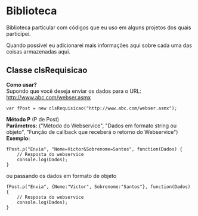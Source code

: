 Biblioteca
==========
Biblioteca particular com códigos que eu uso em alguns projetos dos quais participei.

Quando possível eu adicionarei mais informações aqui sobre cada uma das coisas armazenadas aqui.


Classe clsRequisicao
--------------------
**Como usar?**  
Supondo que você deseja enviar os dados para o URL: http://www.abc.com/webser.asmx  
```
var fPost = new clsRequisicao("http://www.abc.com/webser.asmx");
```

**Método P** (P de Post)  
**Parâmetros:** ("Método do Webservice", "Dados em formato string ou objeto", "Função de callback que receberá o retorno do Webservice")  
**Exemplo:**
```
fPost.p("Envia", "Nome=Victor&Sobrenome=Santos", function(Dados) {
    // Resposta do webservice
    console.log(Dados);
}
```
ou passando os dados em formato de objeto
```
fPost.p("Envia", {Nome:"Victor", Sobrenome:"Santos"}, function(Dados) {
    // Resposta do webservice
    console.log(Dados);
}
```
